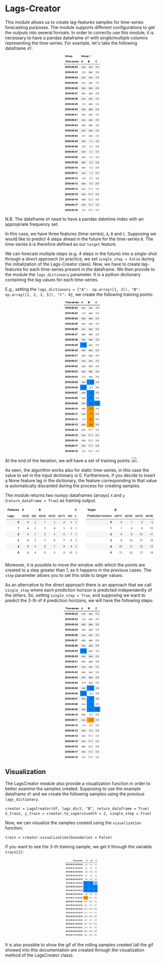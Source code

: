 # Lags-Creator

This module allows us to create lag-features samples for time-series forecasting purposes. The module supports different configurations to get the outputs into several formats. In order to correctly use this module, it is necessary to have a pandas dataframe `df` with single/multiple columns representing the time-series. For example, let's take the following dataframe `df`:

<p align="center">
<img src="./images/dataframe.png" width="120">
</p>

N.B. The dataframe `df` need to have a pandas datetime index with an appropriate frequency set.

In this case, we have three features (time-series), `A`, `B` and `C`. Supposing we would like to predict 4 steps ahead in the future for the time-series `B`. The time-series `B` is therefore defined as our `target` feature. 

We can forecast multiple steps (e.g. 4 steps in the future) into a single-shot through a *direct approach* (in practice, we set `single_step = False` during the initialization of the Lags-Creator class). Now, we have to create lag-features for each time-series present in the dataframe. We then provide to the module the `lags_dictionary` parameter. It is a python dictionary containing the lag values for each time-series. 

E.g., setting the `lags_dictionary = {"A":  np.array([1, 3]), "B": np.array([1, 2, 3, 5]), "C": 0}`, we create the following training points:

<p align="center">
<img src="./images/gif1.gif" width="120">
</p>

At the end of the iteration, we will have a set of training points: <img src="https://render.githubusercontent.com/render/math?math=X=\{(x_1, y_1), ..., (x_7, y_7)\}">. 

As seen, the algorithm works also for static time-series, in this case the value to set in the input dictionary is 0. Furthermore, if you decide to insert a None feature lag in the dictionary, the feature corresponding to that value is automatically discarded during the process for creating samples.

The module returns two numpy dataframes (arrays) `X` and `y` (`return_dataframe = True`) as training output. 

<p align="center">
<img src="./images/output_dataframe.png" width="600">
</p>

Moreover, it is possible to move the window with which the points are created to a step greater than 1, as it happens in the previous cases. The `step` parameter allows you to set this slide to larger values.

As an alternative to the direct approach there is an approach that we call `single_step` where each prediction horizon is predicted independently of the others. So, setting `single_step = True`, and supposing we want to predict the 2-th of 4 prediction horizons, we will have the following steps:

<p align="center">
<img src="./images/gif2.gif" width="120">
</p>

## Visualization

The LagsCreator module also provide a visualization function in order to better examine the samples created. Supposing to use the example dataframe `df` and we create the following samples using the previous `lags_dictionary`.

    creator = LagsCreator(df, lags_dict, "B", return_dataframe = True)
    X_train, y_train = creator.to_supervised(h = 2, single_step = True)
                                                                   
Now, we can visualize the samples created using the `visualization` function:

    train = creator.visualization(boundaries = False)
    
If you want to see the 3-th training sample, we get it through the variable `train[2]`: 

<p align="center">
<img src="./images/visualization.png" width="120">
</p>

It is also possible to show the gif of the rolling samples created (all the gif showed into this documentation are created through the visualization method of the LagsCreator class).